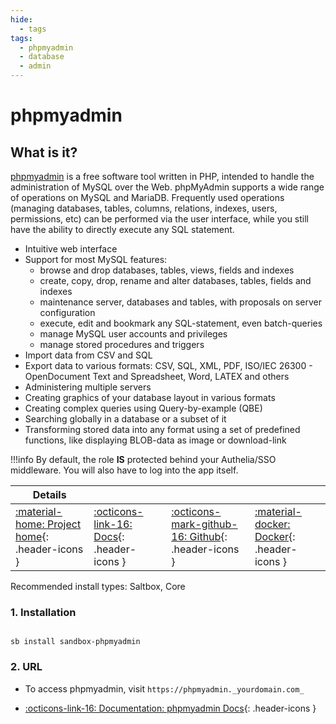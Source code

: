 ```yaml
---
hide:
  - tags
tags:
  - phpmyadmin
  - database
  - admin
---
```


# phpmyadmin

## What is it?

[phpmyadmin](https://www.phpmyadmin.net/) is a free software tool written in PHP, intended to handle the administration of MySQL over the Web. phpMyAdmin supports a wide range of operations on MySQL and MariaDB. Frequently used operations (managing databases, tables, columns, relations, indexes, users, permissions, etc) can be performed via the user interface, while you still have the ability to directly execute any SQL statement.

- Intuitive web interface
- Support for most MySQL features:
  - browse and drop databases, tables, views, fields and indexes
  - create, copy, drop, rename and alter databases, tables, fields and indexes
  - maintenance server, databases and tables, with proposals on server configuration
  - execute, edit and bookmark any SQL-statement, even batch-queries
  - manage MySQL user accounts and privileges
  - manage stored procedures and triggers
- Import data from CSV and SQL
- Export data to various formats: CSV, SQL, XML, PDF, ISO/IEC 26300 - OpenDocument Text and Spreadsheet, Word, LATEX and others
- Administering multiple servers
- Creating graphics of your database layout in various formats
- Creating complex queries using Query-by-example (QBE)
- Searching globally in a database or a subset of it
- Transforming stored data into any format using a set of predefined functions, like displaying BLOB-data as image or download-link

!!!info
    By default, the role **IS** protected behind your Authelia/SSO middleware. You will also have to log into the app itself.

| Details     |             |             |             |
|-------------|-------------|-------------|-------------|
| [:material-home: Project home](https://www.phpmyadmin.net/){: .header-icons } | [:octicons-link-16: Docs](https://www.phpmyadmin.net/docs/){: .header-icons } | [:octicons-mark-github-16: Github](https://github.com/phpmyadmin/phpmyadmin){: .header-icons } | [:material-docker: Docker](https://hub.docker.com/r/phpmyadmin/phpmyadmin/){: .header-icons }|

Recommended install types: Saltbox, Core

### 1. Installation

``` shell

sb install sandbox-phpmyadmin

```

### 2. URL

- To access phpmyadmin, visit `https://phpmyadmin._yourdomain.com_`

- [:octicons-link-16: Documentation: phpmyadmin Docs](https://www.phpmyadmin.net/docs/){: .header-icons }
